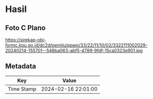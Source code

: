# Hasil

## Foto C Plano

https://sirekap-obj-formc.kpu.go.id/dc2d/pemilu/ppwp/33/22/11/10/02/3322111002029-20240214-155701--548ba063-abf5-4789-9fdf-15ca0323e901.jpg


## Metadata

| Key        | Value               |
| ---------- | ------------------- |
| Time Stamp | 2024-02-16 22:01:00 |



